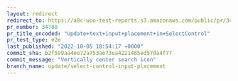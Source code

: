 ```yaml
---
layout: redirect
redirect_to: https://a8c-woo-test-reports.s3.amazonaws.com/public/pr/34788/e2e/index.html
pr_number: 34788
pr_title_encoded: "Update+text+input+placement+in+SelectControl"
pr_test_type: e2e
last_published: "2022-10-05 18:54:17 +0000"
commit_sha: b2f599aa4ee72a753ae73ea4221485ed57da4f77
commit_message: "Vertically center search icon"
branch_name: update/select-control-input-placement
---
```

